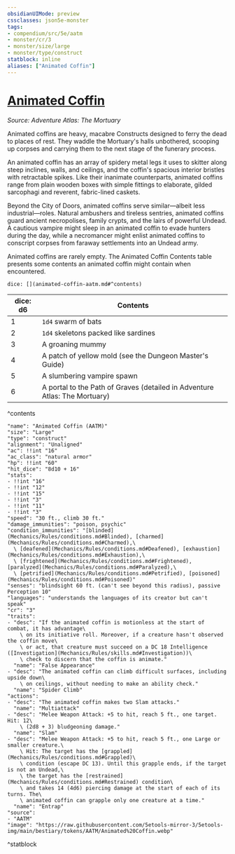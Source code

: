 ```yaml
---
obsidianUIMode: preview
cssclasses: json5e-monster
tags:
- compendium/src/5e/aatm
- monster/cr/3
- monster/size/large
- monster/type/construct
statblock: inline
aliases: ["Animated Coffin"]
---
```

# [Animated Coffin](Mechanics\bestiary\construct/animated-coffin-aatm.md)
*Source: Adventure Atlas: The Mortuary*  

Animated coffins are heavy, macabre Constructs designed to ferry the dead to places of rest. They waddle the Mortuary's halls unbothered, scooping up corpses and carrying them to the next stage of the funerary process.

An animated coffin has an array of spidery metal legs it uses to skitter along steep inclines, walls, and ceilings, and the coffin's spacious interior bristles with retractable spikes. Like their inanimate counterparts, animated coffins range from plain wooden boxes with simple fittings to elaborate, gilded sarcophagi and reverent, fabric-lined caskets.

Beyond the City of Doors, animated coffins serve similar—albeit less industrial—roles. Natural ambushers and tireless sentries, animated coffins guard ancient necropolises, family crypts, and the lairs of powerful Undead. A cautious vampire might sleep in an animated coffin to evade hunters during the day, while a necromancer might enlist animated coffins to conscript corpses from faraway settlements into an Undead army.

Animated coffins are rarely empty. The Animated Coffin Contents table presents some contents an animated coffin might contain when encountered.

`dice: [](animated-coffin-aatm.md#^contents)`

| dice: d6 | Contents |
|----------|----------|
| 1 | `1d4` swarm of bats |
| 2 | `1d4` skeletons packed like sardines |
| 3 | A groaning mummy |
| 4 | A patch of yellow mold (see the Dungeon Master's Guide) |
| 5 | A slumbering vampire spawn |
| 6 | A portal to the Path of Graves (detailed in Adventure Atlas: The Mortuary) |
^contents

```statblock
"name": "Animated Coffin (AATM)"
"size": "Large"
"type": "construct"
"alignment": "Unaligned"
"ac": !!int "16"
"ac_class": "natural armor"
"hp": !!int "60"
"hit_dice": "8d10 + 16"
"stats":
- !!int "16"
- !!int "12"
- !!int "15"
- !!int "3"
- !!int "11"
- !!int "3"
"speed": "30 ft., climb 30 ft."
"damage_immunities": "poison, psychic"
"condition_immunities": "[blinded](Mechanics/Rules/conditions.md#Blinded), [charmed](Mechanics/Rules/conditions.md#Charmed),\
  \ [deafened](Mechanics/Rules/conditions.md#Deafened), [exhaustion](Mechanics/Rules/conditions.md#Exhaustion),\
  \ [frightened](Mechanics/Rules/conditions.md#Frightened), [paralyzed](Mechanics/Rules/conditions.md#Paralyzed),\
  \ [petrified](Mechanics/Rules/conditions.md#Petrified), [poisoned](Mechanics/Rules/conditions.md#Poisoned)"
"senses": "blindsight 60 ft. (can't see beyond this radius), passive Perception 10"
"languages": "understands the languages of its creator but can't speak"
"cr": "3"
"traits":
- "desc": "If the animated coffin is motionless at the start of combat, it has advantage\
    \ on its initiative roll. Moreover, if a creature hasn't observed the coffin move\
    \ or act, that creature must succeed on a DC 18 Intelligence ([Investigation](Mechanics/Rules/skills.md#Investigation))\
    \ check to discern that the coffin is animate."
  "name": "False Appearance"
- "desc": "The animated coffin can climb difficult surfaces, including upside down\
    \ on ceilings, without needing to make an ability check."
  "name": "Spider Climb"
"actions":
- "desc": "The animated coffin makes two Slam attacks."
  "name": "Multiattack"
- "desc": "Melee Weapon Attack: +5 to hit, reach 5 ft., one target. Hit: 12\
    \ (2d8 + 3) bludgeoning damage."
  "name": "Slam"
- "desc": "Melee Weapon Attack: +5 to hit, reach 5 ft., one Large or smaller creature.\
    \ Hit: The target has the [grappled](Mechanics/Rules/conditions.md#Grappled)\
    \ condition (escape DC 13). Until this grapple ends, if the target is not an Undead,\
    \ the target has the [restrained](Mechanics/Rules/conditions.md#Restrained) condition\
    \ and takes 14 (4d6) piercing damage at the start of each of its turns. The\
    \ animated coffin can grapple only one creature at a time."
  "name": "Entrap"
"source":
- "AATM"
"image": "https://raw.githubusercontent.com/5etools-mirror-3/5etools-img/main/bestiary/tokens/AATM/Animated%20Coffin.webp"
```
^statblock